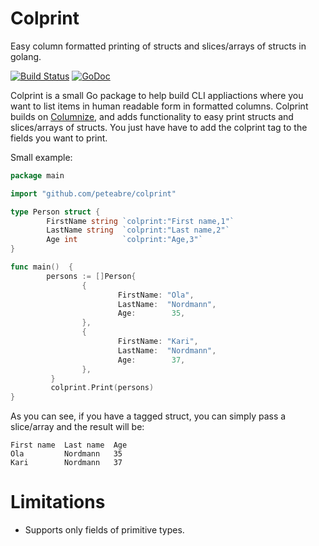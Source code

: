 Colprint
========

Easy column formatted printing of structs and slices/arrays of structs in golang.

[![Build Status](https://travis-ci.org/peteabre/colprint.svg)](https://travis-ci.org/peteabre/colprint)
[![GoDoc](https://godoc.org/github.com/peteabre/colprint?status.svg)](https://godoc.org/github.com/peteabre/colprint)

Colprint is a small Go package to help build CLI appliactions where you want to list items in 
human readable form in formatted columns. Colprint builds on [Columnize](https://github.com/ryanuber/columnize), and adds functionality to easy print structs and 
slices/arrays of structs. You just have have to add the colprint tag to the fields you want to print.

Small example:
```go
package main

import "github.com/peteabre/colprint"

type Person struct {
        FirstName string `colprint:"First name,1"`
        LastName string  `colprint:"Last name,2"`
        Age int          `colprint:"Age,3"`
} 

func main()  {
        persons := []Person{
                {
                        FirstName: "Ola",
                        LastName:  "Nordmann",
                        Age:        35,
                },
                {
                        FirstName: "Kari",
                        LastName:  "Nordmann",
                        Age:        37,
                },
         }
         colprint.Print(persons)
}
```

As you can see, if you have a tagged struct, you can simply pass a slice/array and the result will be:

```
First name  Last name  Age
Ola         Nordmann   35
Kari        Nordmann   37
```

Limitations
===========
* Supports only fields of primitive types.